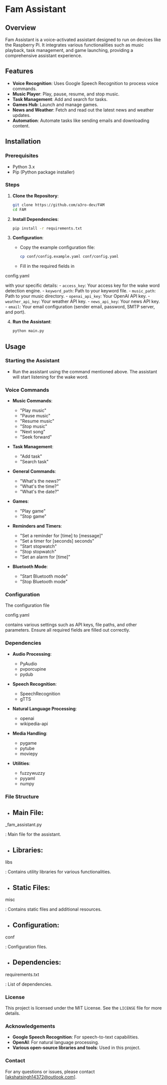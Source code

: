 # Fam Assistant

## Overview

Fam Assistant is a voice-activated assistant designed to run on devices like the Raspberry Pi. It integrates various functionalities such as music playback, task management, and game launching, providing a comprehensive assistant experience.

## Features

- **Voice Recognition**: Uses Google Speech Recognition to process voice commands.
- **Music Player**: Play, pause, resume, and stop music.
- **Task Management**: Add and search for tasks.
- **Games Hub**: Launch and manage games.
- **News and Weather**: Fetch and read out the latest news and weather updates.
- **Automation**: Automate tasks like sending emails and downloading content.

## Installation

### Prerequisites

- Python 3.x
- Pip (Python package installer)

### Steps

1. **Clone the Repository**:
    ```sh
    git clone https://github.com/a3ro-dev/FAM
    cd FAM
    ```

2. **Install Dependencies**:
    ```sh
    pip install -r requirements.txt
    ```

3. **Configuration**:
    - Copy the example configuration file:
      ```sh
      cp conf/config.example.yaml conf/config.yaml
      ```
    - Fill in the required fields in 

config.yaml

 with your specific details:
      - `access_key`: Your access key for the wake word detection engine.
      - `keyword_path`: Path to your keyword file.
      - `music_path`: Path to your music directory.
      - `openai_api_key`: Your OpenAI API key.
      - `weather_api_key`: Your weather API key.
      - `news_api_key`: Your news API key.
      - `email`: Your email configuration (sender email, password, SMTP server, and port).

4. **Run the Assistant**:
    ```sh
    python main.py
    ```

## Usage

### Starting the Assistant

- Run the assistant using the command mentioned above. The assistant will start listening for the wake word.

### Voice Commands

- **Music Commands**:
  - "Play music"
  - "Pause music"
  - "Resume music"
  - "Stop music"
  - "Next song"
  - "Seek forward"

- **Task Management**:
  - "Add task"
  - "Search task"

- **General Commands**:
  - "What's the news?"
  - "What's the time?"
  - "What's the date?"

- **Games**:
  - "Play game"
  - "Stop game"

- **Reminders and Timers**:
  - "Set a reminder for [time] to [message]"
  - "Set a timer for [seconds] seconds"
  - "Start stopwatch"
  - "Stop stopwatch"
  - "Set an alarm for [time]"

- **Bluetooth Mode**:
  - "Start Bluetooth mode"
  - "Stop Bluetooth mode"
  
### Configuration

The configuration file 

config.yaml

 contains various settings such as API keys, file paths, and other parameters. Ensure all required fields are filled out correctly.

### Dependencies

- **Audio Processing**:
  - PyAudio
  - pvporcupine
  - pydub

- **Speech Recognition**:
  - SpeechRecognition
  - gTTS

- **Natural Language Processing**:
  - openai
  - wikipedia-api

- **Media Handling**:
  - pygame
  - pytube
  - moviepy

- **Utilities**:
  - fuzzywuzzy
  - pyyaml
  - numpy

### File Structure

- **Main File**:
  - 

_fam_assistant.py

: Main file for the assistant.

- **Libraries**:
  - 

libs

: Contains utility libraries for various functionalities.

- **Static Files**:
  - 

misc

: Contains static files and additional resources.

- **Configuration**:
  - 

conf

: Configuration files.

- **Dependencies**:
  - 

requirements.txt

: List of dependencies.

### License

This project is licensed under the MIT License. See the `LICENSE` file for more details.

### Acknowledgements

- **Google Speech Recognition**: For speech-to-text capabilities.
- **OpenAI**: For natural language processing.
- **Various open-source libraries and tools**: Used in this project.

### Contact

For any questions or issues, please contact [akshatsingh14372@outlook.com].